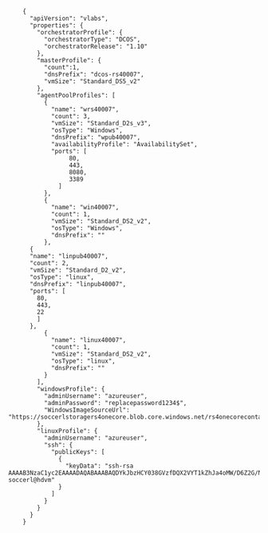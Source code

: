         {
          "apiVersion": "vlabs",
          "properties": {
            "orchestratorProfile": {
              "orchestratorType": "DCOS",
              "orchestratorRelease": "1.10"
            },
            "masterProfile": {
              "count":1,
              "dnsPrefix": "dcos-rs40007",
              "vmSize": "Standard_DS5_v2"
            },
            "agentPoolProfiles": [
              {
                "name": "wrs40007",
                "count": 3,
                "vmSize": "Standard_D2s_v3",
                "osType": "Windows",
                "dnsPrefix": "wpub40007",
                "availabilityProfile": "AvailabilitySet",
                "ports": [
                     80,
                     443,
                     8080,
                     3389
                  ]
              },
              {
                "name": "win40007",
                "count": 1,
                "vmSize": "Standard_DS2_v2",
                "osType": "Windows",
                "dnsPrefix": ""
              },
          {
          "name": "linpub40007",
          "count": 2,
          "vmSize": "Standard_D2_v2",
          "osType": "linux",
          "dnsPrefix": "linpub40007",
          "ports": [
            80,
            443,
            22
            ]
          },
              {
                "name": "linux40007",
                "count": 1,
                "vmSize": "Standard_DS2_v2",
                "osType": "linux",
                "dnsPrefix": ""
              }
            ],
            "windowsProfile": {
              "adminUsername": "azureuser",
              "adminPassword": "replacepassword1234$",
              "WindowsImageSourceUrl": "https://soccerlstoragers4onecore.blob.core.windows.net/rs4onecorecontainer/AzureRs4Onecore.vhd"
            },
            "linuxProfile": {
              "adminUsername": "azureuser",
              "ssh": {
                "publicKeys": [
                  {
                    "keyData": "ssh-rsa AAAAB3NzaC1yc2EAAAADAQABAAABAQDYkJbzHCY038GVzfDQX2VYT1kZhJa4oMW/D6Z2G/NEoKeB3K/zUux95w7HtdYaq3RXNxk2dMtJv27QOUmOuPpdVWCKjwi03XvhRwHwuwlkJVRb4DLgoK7QPG+j04KtPSsgOj8Qd+ljXwHB2Zpz2kFifVF1D8mcEpRWZvxhpYSt6Ze2yqdxkffq3wddJuXskGsTSYTOcBzLwGcr4c9+kA3S8fnoAW0LRyXyOvB8v0YKqIJ8t3J/g4Lj3iCGIwOWraJ2EwnpOsAzhxgBRbiWflG/cHhxDlQsOYIbJcCfb7cSkow0Qcrff/gwzBtNCuANowDeGjyL/fzu9NrSQZZzgEdf soccerl@hdvm"
                  }
                ]
              }
            }
          }
        }
